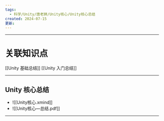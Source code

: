```yaml
---
tags:
  - 科学/Unity/唐老狮/Unity核心/Unity核心总结
created: 2024-07-15
更新:
---
```


---
# 关联知识点

[[Unity 基础总结]] [[Unity 入门总结]]

---

## Unity 核心总结

- ![[Unity核心.xmind]]
- ![[Unity核心—总结.pdf]]

---
